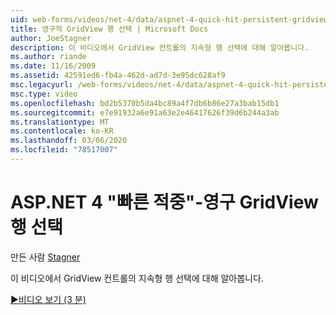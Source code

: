 ```yaml
---
uid: web-forms/videos/net-4/data/aspnet-4-quick-hit-persistent-gridview-row-selection
title: 영구적 GridView 행 선택 | Microsoft Docs
author: JoeStagner
description: 이 비디오에서 GridView 컨트롤의 지속형 행 선택에 대해 알아봅니다.
ms.author: riande
ms.date: 11/16/2009
ms.assetid: 42591ed6-fb4a-462d-ad7d-3e95dc628af9
msc.legacyurl: /web-forms/videos/net-4/data/aspnet-4-quick-hit-persistent-gridview-row-selection
msc.type: video
ms.openlocfilehash: bd2b5370b5da4bc89a4f7db6b86e27a3bab15db1
ms.sourcegitcommit: e7e91932a6e91a63e2e46417626f39d6b244a3ab
ms.translationtype: MT
ms.contentlocale: ko-KR
ms.lasthandoff: 03/06/2020
ms.locfileid: "78517007"
---
```

# <a name="aspnet-4-quick-hit--persistent-gridview-row-selection"></a>ASP.NET 4 "빠른 적중"-영구 GridView 행 선택

만든 사람 [Stagner](https://github.com/JoeStagner)

이 비디오에서 GridView 컨트롤의 지속형 행 선택에 대해 알아봅니다. 

[&#9654;비디오 보기 (3 분)](https://channel9.msdn.com/Blogs/ASP-NET-Site-Videos/aspnet-4-quick-hit-persistent-gridview-row-selection)
